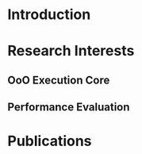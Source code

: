 # Introduction

# Research Interests

## OoO Execution Core

## Performance Evaluation

# Publications

